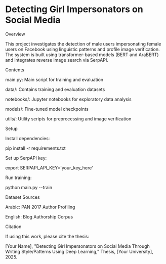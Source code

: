# Detecting Girl Impersonators on Social Media

Overview

This project investigates the detection of male users impersonating female users on Facebook using linguistic patterns and profile image verification. The system is built using transformer-based models (BERT and AraBERT) and integrates reverse image search via SerpAPI.

Contents

main.py: Main script for training and evaluation

data/: Contains training and evaluation datasets

notebooks/: Jupyter notebooks for exploratory data analysis

models/: Fine-tuned model checkpoints

utils/: Utility scripts for preprocessing and image verification

Setup

Install dependencies:

pip install -r requirements.txt

Set up SerpAPI key:

export SERPAPI_API_KEY='your_key_here'

Run training:

python main.py --train

Dataset Sources

Arabic: PAN 2017 Author Profiling

English: Blog Authorship Corpus

Citation

If using this work, please cite the thesis:

[Your Name], "Detecting Girl Impersonators on Social Media Through Writing Style/Patterns Using Deep Learning," Thesis, [Your University], 2025.

